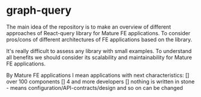 # graph-query

The main idea of the repository is to make an overview of different approaches of React-query library for Mature FE applications.
To consider pros/cons of different architectures of FE applications based on the library.

It's really difficult to assess any library with small examples. 
To understand all benefits we should consider its scalability and maintainability for Mature FE applications.

By Mature FE applications I mean applications with next characteristics:
[] over 100 components
[] 4 and more developers
[] nothing is written in stone - means configuration/API-contracts/design and so on can be changed